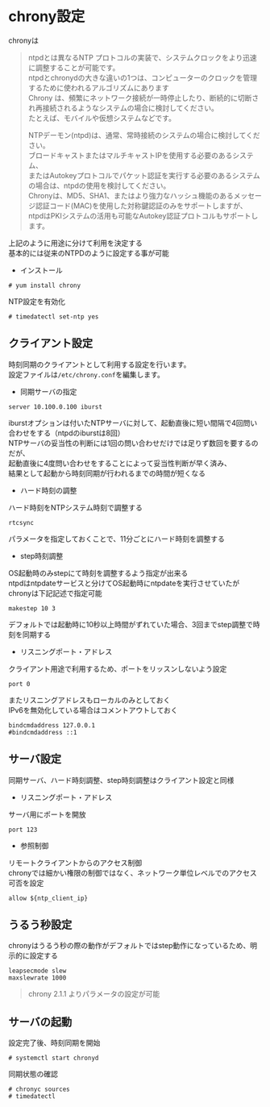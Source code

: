 # chrony設定
chronyは

> ntpdとは異なるNTP プロトコルの実装で、システムクロックをより迅速に調整することが可能です。  
> ntpdとchronydの大きな違いの1つは、コンピューターのクロックを管理するために使われるアルゴリズムにあります  
> Chrony は、頻繁にネットワーク接続が一時停止したり、断続的に切断され再接続されるようなシステムの場合に検討してください。  
> たとえば、モバイルや仮想システムなどです。  
>
> NTPデーモン(ntpd)は、通常、常時接続のシステムの場合に検討してください。  
> ブロードキャストまたはマルチキャストIPを使用する必要のあるシステム、  
> またはAutokeyプロトコルでパケット認証を実行する必要のあるシステムの場合は、ntpdの使用を検討してください。  
> Chronyは、MD5、SHA1、またはより強力なハッシュ機能のあるメッセージ認証コード(MAC)を使用した対称鍵認証のみをサポートしますが、  
> ntpdはPKIシステムの活用も可能なAutokey認証プロトコルもサポートします。  

上記のように用途に分けて利用を決定する  
基本的には従来のNTPDのように設定する事が可能  

* インストール  

```
# yum install chrony
```

NTP設定を有効化  

```
# timedatectl set-ntp yes
```

## クライアント設定
時刻同期のクライアントとして利用する設定を行います。  
設定ファイルは`/etc/chrony.conf`を編集します。  

* 同期サーバの指定  

```
server 10.100.0.100 iburst
```

iburstオプションは付いたNTPサーバに対して、起動直後に短い間隔で4回問い合わせをする（ntpdのiburstは8回）  
NTPサーバの妥当性の判断には1回の問い合わせだけでは足りず数回を要するのだが、  
起動直後に4度問い合わせをすることによって妥当性判断が早く済み、  
結果として起動から時刻同期が行われるまでの時間が短くなる  

* ハード時刻の調整  

ハード時刻をNTPシステム時刻で調整する  

```
rtcsync
```

パラメータを指定しておくことで、11分ごとにハード時刻を調整する  

* step時刻調整  

OS起動時のみstepにて時刻を調整するよう指定が出来る  
ntpdはntpdateサービスと分けてOS起動時にntpdateを実行させていたがchronyは下記記述で指定可能  

```
makestep 10 3
```

デフォルトでは起動時に10秒以上時間がずれていた場合、3回までstep調整で時刻を同期する  

* リスニングポート・アドレス  

クライアント用途で利用するため、ポートをリッスンしないよう設定  

```
port 0
```

またリスニングアドレスもローカルのみとしておく  
IPv6を無効化している場合はコメントアウトしておく  

```
bindcmdaddress 127.0.0.1
#bindcmdaddress ::1
```

## サーバ設定

同期サーバ、ハード時刻調整、step時刻調整はクライアント設定と同様  

* リスニングポート・アドレス  

サーバ用にポートを開放  

```
port 123
```

* 参照制御  

リモートクライアントからのアクセス制御  
chronyでは細かい権限の制御ではなく、ネットワーク単位レベルでのアクセス可否を設定  

```
allow ${ntp_client_ip}
```

## うるう秒設定
chronyはうるう秒の際の動作がデフォルトではstep動作になっているため、明示的に設定する  

```
leapsecmode slew
maxslewrate 1000
```

> chrony 2.1.1 よりパラメータの設定が可能  

## サーバの起動
設定完了後、時刻同期を開始  

```
# systemctl start chronyd
```

同期状態の確認  

```
# chronyc sources
# timedatectl
```
